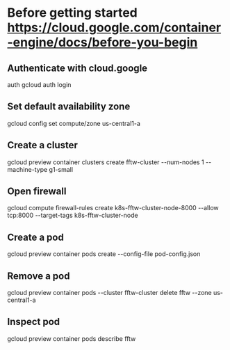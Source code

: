 # Before getting started https://cloud.google.com/container-engine/docs/before-you-begin

## Authenticate with cloud.google
auth gcloud auth login

## Set default availability zone
gcloud config set compute/zone us-central1-a

## Create a cluster
gcloud preview container clusters create fftw-cluster --num-nodes 1 --machine-type g1-small

## Open firewall
gcloud compute firewall-rules create k8s-fftw-cluster-node-8000 --allow tcp:8000 --target-tags k8s-fftw-cluster-node

## Create a pod
gcloud preview container pods create --config-file pod-config.json

## Remove a pod
gcloud preview container pods --cluster fftw-cluster delete fftw --zone us-central1-a

## Inspect pod
gcloud preview container pods describe fftw
